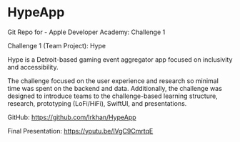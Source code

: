 # HypeApp
Git Repo for - Apple Developer Academy: Challenge 1

Challenge 1 (Team Project): Hype

Hype is a Detroit-based gaming event aggregator app focused on inclusivity and accessibility.

The challenge focused on the user experience and research so minimal time was spent on the backend and data. Additionally, the challenge was designed to introduce teams to the challenge-based learning structure, research, prototyping (LoFi/HiFi), SwiftUI, and presentations.

GitHub: https://github.com/lrkhan/HypeApp

Final Presentation: https://youtu.be/lVgC9CmrtqE
